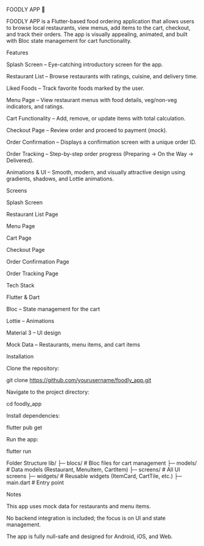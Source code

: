 FOODLY APP 🍔

FOODLY APP is a Flutter-based food ordering application that allows users to browse local restaurants, view menus, add items to the cart, checkout, and track their orders. The app is visually appealing, animated, and built with Bloc state management for cart functionality.

Features

Splash Screen – Eye-catching introductory screen for the app.

Restaurant List – Browse restaurants with ratings, cuisine, and delivery time.

Liked Foods – Track favorite foods marked by the user.

Menu Page – View restaurant menus with food details, veg/non-veg indicators, and ratings.

Cart Functionality – Add, remove, or update items with total calculation.

Checkout Page – Review order and proceed to payment (mock).

Order Confirmation – Displays a confirmation screen with a unique order ID.

Order Tracking – Step-by-step order progress (Preparing → On the Way → Delivered).

Animations & UI – Smooth, modern, and visually attractive design using gradients, shadows, and Lottie animations.

Screens

Splash Screen

Restaurant List Page

Menu Page

Cart Page

Checkout Page

Order Confirmation Page

Order Tracking Page

Tech Stack

Flutter & Dart

Bloc – State management for the cart

Lottie – Animations

Material 3 – UI design

Mock Data – Restaurants, menu items, and cart items

Installation

Clone the repository:

git clone https://github.com/yourusername/foodly_app.git


Navigate to the project directory:

cd foodly_app


Install dependencies:

flutter pub get


Run the app:

flutter run

Folder Structure
lib/
 ├─ blocs/                 # Bloc files for cart management
 ├─ models/                # Data models (Restaurant, MenuItem, CartItem)
 ├─ screens/               # All UI screens
 ├─ widgets/               # Reusable widgets (ItemCard, CartTile, etc.)
 ├─ main.dart              # Entry point

Notes

This app uses mock data for restaurants and menu items.

No backend integration is included; the focus is on UI and state management.

The app is fully null-safe and designed for Android, iOS, and Web.

